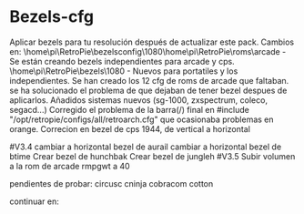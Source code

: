 # Bezels-cfg
Aplicar bezels para tu resolución después de actualizar este pack.
Cambios en:
\home\pi\RetroPie\bezelsconfig\1080\home\pi\RetroPie\roms\arcade - Se están creando bezels independientes para arcade y cps.
\home\pi\RetroPie\bezels\1080 - Nuevos para portatiles y los independientes.
Se han creado los 12 cfg de roms de arcade que faltaban. se ha solucionado el problema de que dejaban de tener bezel  despues de aplicarlos.
Añadidos sistemas nuevos (sg-1000, zxspectrum, coleco, segacd...)
Corregido el problema de la barra(/) final en #include "/opt/retropie/configs/all/retroarch.cfg" que ocasionaba problemas en orange.
Correcion en bezel de cps 1944, de vertical a horizontal

#V3.4
cambiar a horizontal bezel de aurail
cambiar a horizontal bezel de btime
Crear bezel de hunchbak
Crear bezel de jungleh
#V3.5
Subir volumen a la rom de arcade rmpgwt a 40


pendientes de probar:
circusc
cninja
cobracom
cotton


continuar en:
